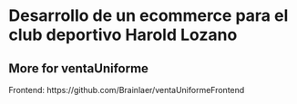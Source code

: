 <h1>Desarrollo de un ecommerce para el club deportivo Harold Lozano</h1>
<h2>More for ventaUniforme</h2>
<p>Frontend: https://github.com/Brainlaer/ventaUniformeFrontend</p>
